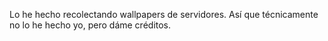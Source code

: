 Lo he hecho recolectando wallpapers de servidores. Así que técnicamente no lo he hecho yo, pero dáme créditos.
